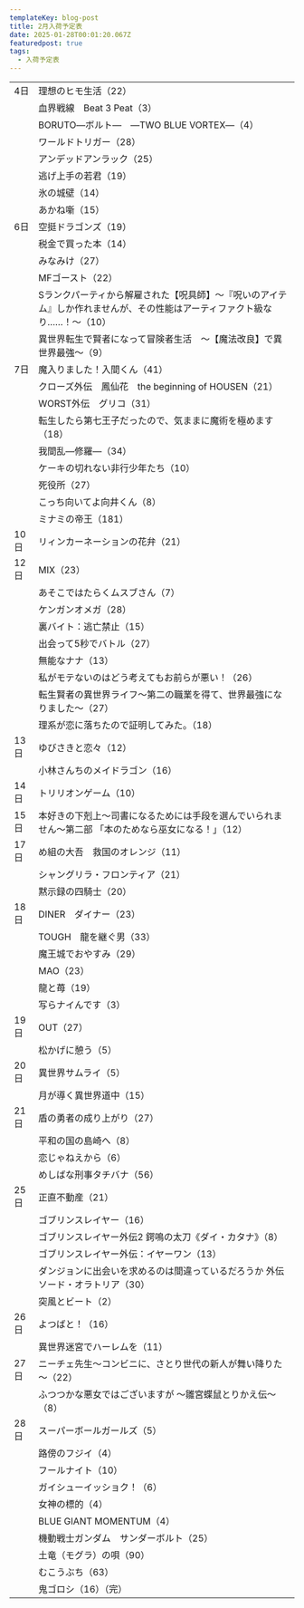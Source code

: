```yaml
---
templateKey: blog-post
title: 2月入荷予定表
date: 2025-01-28T00:01:20.067Z
featuredpost: true
tags:
  - 入荷予定表
---
```



<!--\[if !mso]>
<style>
v\:* {behavior:url(#default#VML);}
o\:* {behavior:url(#default#VML);}
x\:* {behavior:url(#default#VML);}
.shape {behavior:url(#default#VML);}
</style>
<!\[endif]-->

|                        |                                                                 |
| ---------------------- | --------------------------------------------------------------- |
| <!--StartFragment-->4日 | 理想のヒモ生活（22）                                                     |
| 　                      | 血界戦線　Beat 3 Peat（3）                                             |
| 　                      | BORUTO―ボルト―　―TWO BLUE VORTEX―（4）                                |
| 　                      | ワールドトリガー（28）                                                    |
| 　                      | アンデッドアンラック（25）                                                  |
| 　                      | 逃げ上手の若君（19）                                                     |
| 　                      | 氷の城壁（14）                                                        |
| 　                      | あかね噺（15）                                                        |
| 6日                     | 空挺ドラゴンズ（19）                                                     |
| 　                      | 税金で買った本（14）                                                     |
| 　                      | みなみけ（27）                                                        |
| 　                      | MFゴースト（22）                                                      |
| 　                      | Sランクパーティから解雇された【呪具師】～『呪いのアイテム』しか作れませんが、その性能はアーティファクト級なり……！～（10） |
| 　                      | 異世界転生で賢者になって冒険者生活　～【魔法改良】で異世界最強～（9）                             |
| 7日                     | 魔入りました！入間くん（41）                                                 |
| 　                      | クローズ外伝　鳳仙花　the beginning of HOUSEN（21）                          |
| 　                      | WORST外伝　グリコ（31）                                                 |
| 　                      | 転生したら第七王子だったので、気ままに魔術を極めます（18）                                  |
| 　                      | 我間乱―修羅―（34）                                                     |
| 　                      | ケーキの切れない非行少年たち（10）                                              |
| 　                      | 死役所（27）                                                         |
| 　                      | こっち向いてよ向井くん（8）                                                  |
| 　                      | ミナミの帝王（181）                                                     |
| 10日                    | リィンカーネーションの花弁（21）                                               |
| 12日                    | MIX（23）                                                         |
| 　                      | あそこではたらくムスブさん（7）                                                |
| 　                      | ケンガンオメガ（28）                                                     |
| 　                      | 裏バイト：逃亡禁止（15）                                                   |
| 　                      | 出会って5秒でバトル（27）                                                  |
| 　                      | 無能なナナ（13）                                                       |
| 　                      | 私がモテないのはどう考えてもお前らが悪い！（26）                                       |
| 　                      | 転生賢者の異世界ライフ～第二の職業を得て、世界最強になりました～（27）                            |
| 　                      | 理系が恋に落ちたので証明してみた。（18）                                           |
| 13日                    | ゆびさきと恋々（12）                                                     |
| 　                      | 小林さんちのメイドラゴン（16）                                                |
| 14日                    | トリリオンゲーム（10）                                                    |
| 15日                    | 本好きの下剋上～司書になるためには手段を選んでいられません～第二部 「本のためなら巫女になる！」（12）            |
| 17日                    | め組の大吾　救国のオレンジ（11）                                               |
| 　                      | シャングリラ・フロンティア（21）                                               |
| 　                      | 黙示録の四騎士（20）                                                     |
| 18日                    | DINER　ダイナー（23）                                                  |
| 　                      | TOUGH　龍を継ぐ男（33）                                                 |
| 　                      | 魔王城でおやすみ（29）                                                    |
| 　                      | MAO（23）                                                         |
| 　                      | 龍と苺（19）                                                         |
| 　                      | 写らナイんです（3）                                                      |
| 19日                    | OUT（27）                                                         |
| 　                      | 松かげに憩う（5）                                                       |
| 20日                    | 異世界サムライ（5）                                                      |
| 　                      | 月が導く異世界道中（15）                                                   |
| 21日                    | 盾の勇者の成り上がり（27）                                                  |
| 　                      | 平和の国の島崎へ（8）                                                     |
| 　                      | 恋じゃねえから（6）                                                      |
| 　                      | めしばな刑事タチバナ（56）                                                  |
| 25日                    | 正直不動産（21）                                                       |
| 　                      | ゴブリンスレイヤー（16）                                                   |
| 　                      | ゴブリンスレイヤー外伝2 鍔鳴の太刀《ダイ・カタナ》（8）                                   |
| 　                      | ゴブリンスレイヤー外伝：イヤーワン（13）                                           |
| 　                      | ダンジョンに出会いを求めるのは間違っているだろうか 外伝　ソード・オラトリア（30）                      |
| 　                      | 突風とビート（2）                                                       |
| 26日                    | よつばと！（16）                                                       |
| 　                      | 異世界迷宮でハーレムを（11）                                                 |
| 27日                    | ニーチェ先生～コンビニに、さとり世代の新人が舞い降りた～（22）                                |
| 　                      | ふつつかな悪女ではございますが ～雛宮蝶鼠とりかえ伝～（8）                                  |
| 28日                    | スーパーボールガールズ（5）                                                  |
| 　                      | 路傍のフジイ（4）                                                       |
| 　                      | フールナイト（10）                                                      |
| 　                      | ガイシューイッショク！（6）                                                  |
| 　                      | 女神の標的（4）                                                        |
| 　                      | BLUE GIANT MOMENTUM（4）                                          |
| 　                      | 機動戦士ガンダム　サンダーボルト（25）                                            |
| 　                      | 土竜（モグラ）の唄（90）                                                   |
| 　                      | むこうぶち（63）                                                       |
| 　                      | 鬼ゴロシ（16）（完）<!--EndFragment-->                                   |